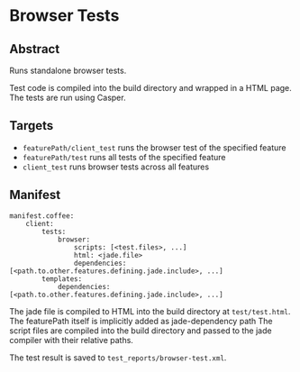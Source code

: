 # Browser Tests

## Abstract

Runs standalone browser tests.

Test code is compiled into the build directory and wrapped in a HTML page. The
tests are run using Casper.

## Targets

- `featurePath/client_test` runs the browser test of the specified feature
- `featurePath/test` runs all tests of the specified feature
- `client_test` runs browser tests across all features

## Manifest

    manifest.coffee:
        client:
            tests:
                browser:
                    scripts: [<test.files>, ...]
                    html: <jade.file>
                    dependencies: [<path.to.other.features.defining.jade.include>, ...]
            templates:
                dependencies: [<path.to.other.features.defining.jade.include>, ...]

The jade file is compiled to HTML into the build directory at `test/test.html`.
The featurePath itself is implicitly added as jade-dependency path
The script files are compiled into the build directory and passed to the jade
compiler with their relative paths.

The test result is saved to `test_reports/browser-test.xml`.
